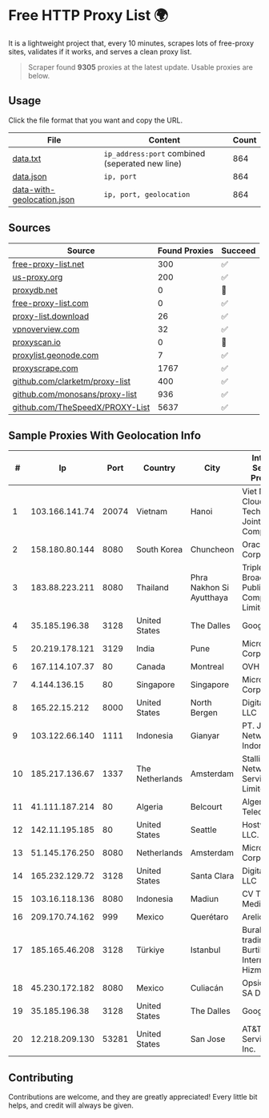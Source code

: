 
# Free HTTP Proxy List 🌍

It is a lightweight project that, every 10 minutes, scrapes lots of free-proxy sites, validates if it works, and serves a clean proxy list.


> Scraper found **9305** proxies at the latest update. Usable proxies are below.

## Usage

Click the file format that you want and copy the URL.


|File|Content|Count|
|----|-------|-----|
|[data.txt](https://raw.githubusercontent.com/themiralay/Proxy-List-World/master/data.txt)|`ip_address:port` combined (seperated new line)|864|
|[data.json](https://raw.githubusercontent.com/themiralay/Proxy-List-World/master/data.json)|`ip, port`|864|
|[data-with-geolocation.json](https://raw.githubusercontent.com/themiralay/Proxy-List-World/master/data-with-geolocation.json)|`ip, port, geolocation`|864|

## Sources

|Source|Found Proxies|Succeed|
|------|-------------|-------|
|[free-proxy-list.net](https://free-proxy-list.net)|300|✅|
|[us-proxy.org](https://www.us-proxy.org)|200|✅|
|[proxydb.net](http://proxydb.net)|0|🚫|
|[free-proxy-list.com](https://free-proxy-list.com/?page=&port=&type%5B%5D=http&type%5B%5D=https&up_time=0&search=Search)|0|✅|
|[proxy-list.download](https://www.proxy-list.download/HTTP)|26|✅|
|[vpnoverview.com](https://vpnoverview.com/privacy/anonymous-browsing/free-proxy-servers)|32|✅|
|[proxyscan.io](https://www.proxyscan.io)|0|🚫|
|[proxylist.geonode.com](https://proxylist.geonode.com/api/proxy-list?limit=300&page=1&sort_by=lastChecked&sort_type=desc&protocols=http,https)|7|✅|
|[proxyscrape.com](https://api.proxyscrape.com/v2/?request=displayproxies&protocol=http&timeout=10000&country=all&ssl=all&anonymity=all)|1767|✅|
|[github.com/clarketm/proxy-list](https://raw.githubusercontent.com/clarketm/proxy-list/master/proxy-list-raw.txt)|400|✅|
|[github.com/monosans/proxy-list](https://raw.githubusercontent.com/monosans/proxy-list/main/proxies/http.txt)|936|✅|
|[github.com/TheSpeedX/PROXY-List](https://raw.githubusercontent.com/TheSpeedX/PROXY-List/master/http.txt)|5637|✅|


## Sample Proxies With Geolocation Info

|#|Ip|Port|Country|City|Internet Service Provider|
|-|--|----|-------|----|-------------------------|
|1|103.166.141.74|20074|Vietnam|Hanoi|Viet NAM Cloud Technology Joint Stock Company|
|2|158.180.80.144|8080|South Korea|Chuncheon|Oracle Corporation|
|3|183.88.223.211|8080|Thailand|Phra Nakhon Si Ayutthaya|Triple T Broadband Public Company Limited|
|4|35.185.196.38|3128|United States|The Dalles|Google LLC|
|5|20.219.178.121|3129|India|Pune|Microsoft Corporation|
|6|167.114.107.37|80|Canada|Montreal|OVH SAS|
|7|4.144.136.15|80|Singapore|Singapore|Microsoft Corporation|
|8|165.22.15.212|8000|United States|North Bergen|DigitalOcean, LLC|
|9|103.122.66.140|1111|Indonesia|Gianyar|PT. Jinom Network Indonesia|
|10|185.217.136.67|1337|The Netherlands|Amsterdam|Stallion Network Services Limited|
|11|41.111.187.214|80|Algeria|Belcourt|Algerie Telecom|
|12|142.11.195.185|80|United States|Seattle|Hostwinds LLC.|
|13|51.145.176.250|8080|Netherlands|Amsterdam|Microsoft Corporation|
|14|165.232.129.72|3128|United States|Santa Clara|DigitalOcean, LLC|
|15|103.16.118.136|8080|Indonesia|Madiun|CV Trustnet Media|
|16|209.170.74.162|999|Mexico|Querétaro|Arelion|
|17|185.165.46.208|3128|Türkiye|Istanbul|Burak Buylu trading as BurtiNET Internet Hizmetleri|
|18|45.230.172.182|8080|Mexico|Culiacán|Opsicome SA De CV|
|19|35.185.196.38|3128|United States|The Dalles|Google LLC|
|20|12.218.209.130|53281|United States|San Jose|AT&T Services, Inc.|



## Contributing

Contributions are welcome, and they are greatly appreciated! Every
little bit helps, and credit will always be given.

